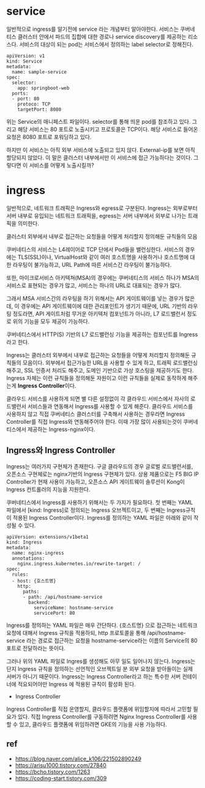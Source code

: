 
# service 

일반적으로 ingress를 알기전에 service 라는 개념부터 알아야한다.
서비스는 쿠버네티스 클러스터 안에서 파드의 집합에 대한 경로나 service discovery를 제공하는 리소스다. 서비스의 대상이 되는 pod는 서비스에서 정의하는 label selector로 정해진다.

```
apiVersion: v1
kind: Service
metadata:
  name: sample-service
spec:
  selector:
    app: springboot-web
  ports:
  - port: 80
    protoco: TCP
    targetPort: 8080
```

위는 Service의 매니페스트 파일이다. selector를 통해 띄운 pod를 참조하고 있다. 그리고 해당 서비스는 80 포트로 노출시키고 프로토콜은 TCP이다.  해당 서비스로 들어온 요청은 8080 포트로 포워딩하고 있다.

하지만 이 서비스는 아직 외부 서비스에 노출되고 있지 않다.
External-ip를 보면 아직 할당되지 않았다. 이 말은 클러스터 내부에서만 이 서비스에 접근 가능하다는 것이다. 그렇다면 이 서비스를 어떻게 노출시킬까?

# ingress

일반적으로, 네트워크 트래픽은 Ingress와 egress로 구분된다.
Ingress는 외부로부터 서버 내부로 유입되는 네트워크 트래픽을, egress는 서버 내부에서 외부로 나가는 트래픽을 의미한다.

클러스터 외부에서 내부로 접근하는 요청들을 어떻게 처리할지 정의해둔 규칙들의 모음

쿠버네티스의 서비스는 L4레이어로 TCP 단에서 Pod들을 밸런싱한다.
서비스의 경우에는 TLS(SSL)이나, VirtualHost와 같이 여러 호스트명을 사용하거나 호스트명에 대한 라우팅이 불가능하고, URL Path에 따른 서비스간 라우팅이 불가능하다.

또한, 마이크로서비스 아키텍쳐(MSA)의 경우에는 쿠버네티스의 서비스 하나가 MSA의 서비스로 표현되는 경우가 많고, 서비스는 하나의 URL로 대표되는 경우가 많다.

그래서 MSA 서비스간의 라우팅을 하기 위해서는 API 게이트웨이를 넣는 경우가 많은데, 이 경우에는 API 게이트웨이에 대한 관리포인트가 생기기 때문에, URL 기반의 라우팅 정도라면, API 게이트처럼 무거운 아키텍처 컴포넌트가 아니라, L7 로드밸런서 정도로 위의 기능을 모두 제공이 가능하다.

쿠버네티스에서 HTTP(S) 기반의 L7 로드밸런싱 기능을 제공하는 컴포넌트를 Ingress라고 한다.

Ingress는 클러스터 외부에서 내부로 접근하는 요청들을 어떻게 처리할지 정의해둔 규칙들의 모음이다. 외부에서 접근가능한 URL을 사용할 수 있게 하고, 트래픽 로드밸런싱 해주고, SSL 인증서 처리도 해주고, 도메인 기반으로 가상 호스팅을 제공하기도 한다. Ingress 자체는 이런 규칙들을 정의해둔 자원이고 이런 규칙들을 실제로 동작하게 해주는게 **Ingress Controller**이다.

클라우드 서비스를 사용하게 되면 별 다른 설정없이 각 클라우드 서비스에서 자사의 로드밸런서 서비스들과 연동해서 Ingress를 사용할 수 있게 해준다. 클라우드 서비스를 사용하지 않고 직접 쿠버네티스 클러스터를 구축해서 사용하는 경우라면 Ingress Controller를 직접 Ingress와 연동해주어야 한다.
이때 가장 많이 사용되는것이 쿠버네티스에서 제공하는 Ingress-nginx이다.

## Ingress와 Ingress Controller

Ingress는 여러가지 구현체가 존재한다.
구글 클라우드의 경우 글로벌 로드밸런서를, 오픈소스 구현체로는 nginx기반의 Ingress 구현체가 있다. 상용 제품으로는 F5 BIG IP Controller가 현재 사용이 가능하고, 오픈소스 API 게이트웨이 솔루션이 Kong이 Ingress 컨트롤러의 지능을 지원한다.

쿠버네티스에서 Ingress를 사용하기 위해서는 두 가지가 필요하다. 첫 번째는 YAML 파일에서 [kind: Ingress]로 정의되는 Ingress 오브젝트이고, 두 번째는 Ingress규칙이 적용된 Ingress Controller이다. Ingress를 정의하는 YAML 파일은 아래와 같이 작성될 수 있다.

```
apiVersion: extensions/v1beta1
kind: Ingress
metadata:
  name: nginx-ingress
  annotations:
    nginx.ingress.kubernetes.io/rewrite-target: /
spec:
  rules:
  - host: {호스트명}
    http:
      paths:
      - path: /api/hostname-service
        backend:
          serviceName: hostname-service
          servicePort: 80
```

Ingress를 정의하는 YAML 파일은 매우 간단하다. {호스트명} 으로 접근하는 네트워크 요청에 대해서 Ingress 규칙을 적용하되, http 프로토콜을 통해 /api/hostname-service 라는 경로로 접근하는 요청을 hostname-service라는 이름의 Service의 80 포트로 전달하라는 뜻이다. 

그러나 위의 YAML 파일로 Ingres를 생성해도 아무 일도 일어나지 않는다. Ingress는 단지 Ingress 규칙을 정의하는 선언적인 오브젝트일 분 외부 요청을 받아들이는 실제 서버가 아니기 때문이다. Ingress는 Ingress Controller라고 하는 특수한 서버 컨테이너에 적요되어야만 Ingress 에 적용된 규칙이 활성화 된다. 

- Ingress Controller

Ingress Controller를 직접 운영할지, 클라우드 플랫폼에 위임할지에 따라서 고민할 필요가 있다. 직접 Ingress Controller를 구동하려면 Nginx Ingress Controller를 사용할 수 있고, 클라우드 플랫폼에 위임하려면 GKE의 기능을 사용 가능하다.




## ref
- https://blog.naver.com/alice_k106/221502890249
- https://arisu1000.tistory.com/27840
- https://bcho.tistory.com/1263
- https://coding-start.tistory.com/309